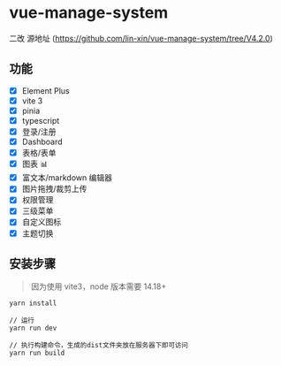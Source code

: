 # vue-manage-system
二改
源地址
(https://github.com/lin-xin/vue-manage-system/tree/V4.2.0)
## 功能

-   [x] Element Plus
-   [x] vite 3
-   [x] pinia
-   [x] typescript
-   [x] 登录/注册
-   [x] Dashboard
-   [x] 表格/表单
-   [x] 图表 :bar_chart:
-   [x] 富文本/markdown 编辑器
-   [x] 图片拖拽/裁剪上传
-   [x] 权限管理
-   [x] 三级菜单
-   [x] 自定义图标
-   [x] 主题切换

## 安装步骤

> 因为使用 vite3，node 版本需要 14.18+

```  
yarn install        

// 运行
yarn run dev

// 执行构建命令，生成的dist文件夹放在服务器下即可访问
yarn run build
```
